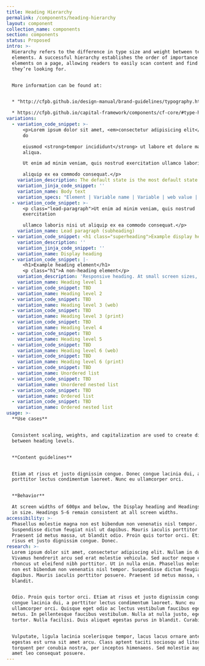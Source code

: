 ```yaml
---
title: Heading Hierarchy
permalink: /components/heading-hierarchy
layout: component
collection_name: components
section: components
status: Proposed
intro: >-
  Hierarchy refers to the difference in type size and weight between text
  elements. A successful hierarchy establishes the order of importance of
  elements on a page, allowing readers to easily scan content and find what
  they’re looking for.


  More information can be found at:


  * "http://cfpb.github.io/design-manual/brand-guidelines/typography.html

  * https://cfpb.github.io/capital-framework/components/cf-core/#type-hierarchy
variations:
  - variation_code_snippet: >-
      <p>Lorem ipsum dolor sit amet, <em>consectetur adipisicing elit</em>, sed
      do

      eiusmod <strong>tempor incididunt</strong> ut labore et dolore magna
      aliqua.

      Ut enim ad minim veniam, quis nostrud exercitation ullamco laboris nisi ut

      aliquip ex ea commodo consequat.</p>
    variation_description: The default state is the most default state of them all.
    variation_jinja_code_snippet: ''
    variation_name: Body text
    variation_specs: "Element | Variable name | Variable | web value | Print value\n--- | --- | --- | --- | ---\nText color | @text: | @black; | Black (#101820)\t| 0, 0, 0, 100\nText size | @base-font-size-px: | 16px; | 16px\nLine height (pixels) | @base-line-height-px: | 22px; | 22px\nLine height | @base-line-height: | unit( @base-line-height-px / @base-font-size-px ); | \nLarge breakpoint | @bp-lg-max: | 1230px; | \nMedium breakpoint | @bp-med-max: | 1020px; |\nSmall breakpoint | @bp-sm-max: | 900px; |\nExtra-small breakpoint | @bp-xs-max: | 600px; |"
  - variation_code_snippet: >-
      <p class="lead-paragraph">Ut enim ad minim veniam, quis nostrud
      exercitation

      ullamco laboris nisi ut aliquip ex ea commodo consequat.</p>
    variation_name: Lead paragraph (subheading)
  - variation_code_snippet: <h1 class="superheading">Example display heading</h1>
    variation_description: ''
    variation_jinja_code_snippet: ''
    variation_name: Display heading
  - variation_code_snippet: |-
      <h1>Example heading element</h1>
      <p class="h1">A non-heading element</p>
    variation_description: 'Responsive heading. At small screen sizes, displays as heading level 2.'
    variation_name: Heading level 1
  - variation_code_snippet: TBD
    variation_name: Heading level 2
  - variation_code_snippet: TBD
    variation_name: Heading level 3 (web)
  - variation_code_snippet: TBD
    variation_name: Heading level 3 (print)
  - variation_code_snippet: TBD
    variation_name: Heading level 4
  - variation_code_snippet: TBD
    variation_name: Heading level 5
  - variation_code_snippet: TBD
    variation_name: Heading level 6 (web)
  - variation_code_snippet: TBD
    variation_name: Heading level 6 (print)
  - variation_code_snippet: TBD
    variation_name: Unordered list
  - variation_code_snippet: TBD
    variation_name: Unordered nested list
  - variation_code_snippet: TBD
    variation_name: Ordered list
  - variation_code_snippet: TBD
    variation_name: Ordered nested list
usage: >-
  **Use cases**


  Consistent scaling, weights, and capitalization are used to create distinction
  between heading levels. 


  **Content guidelines**


  Etiam at risus et justo dignissim congue. Donec congue lacinia dui, a
  porttitor lectus condimentum laoreet. Nunc eu ullamcorper orci.


  **Behavior**

  At screen widths of 600px and below, the Display heading and Headings 1-4 drop
  in size. Headings 5-6 remain consistent at all screen widths.
accessibility: >-
  Phasellus molestie magna non est bibendum non venenatis nisl tempor.
  Suspendisse dictum feugiat nisl ut dapibus. Mauris iaculis porttitor posuere.
  Praesent id metus massa, ut blandit odio. Proin quis tortor orci. Etiam at
  risus et justo dignissim congue. Donec.
research: >-
  Lorem ipsum dolor sit amet, consectetur adipiscing elit. Nullam in dui mauris.
  Vivamus hendrerit arcu sed erat molestie vehicula. Sed auctor neque eu tellus
  rhoncus ut eleifend nibh porttitor. Ut in nulla enim. Phasellus molestie magna
  non est bibendum non venenatis nisl tempor. Suspendisse dictum feugiat nisl ut
  dapibus. Mauris iaculis porttitor posuere. Praesent id metus massa, ut
  blandit.


  Odio. Proin quis tortor orci. Etiam at risus et justo dignissim congue. Donec
  congue lacinia dui, a porttitor lectus condimentum laoreet. Nunc eu
  ullamcorper orci. Quisque eget odio ac lectus vestibulum faucibus eget in
  metus. In pellentesque faucibus vestibulum. Nulla at nulla justo, eget luctus
  tortor. Nulla facilisi. Duis aliquet egestas purus in blandit. Curabitur.


  Vulputate, ligula lacinia scelerisque tempor, lacus lacus ornare ante, ac
  egestas est urna sit amet arcu. Class aptent taciti sociosqu ad litora
  torquent per conubia nostra, per inceptos himenaeos. Sed molestie augue sit
  amet leo consequat posuere.
---
```


